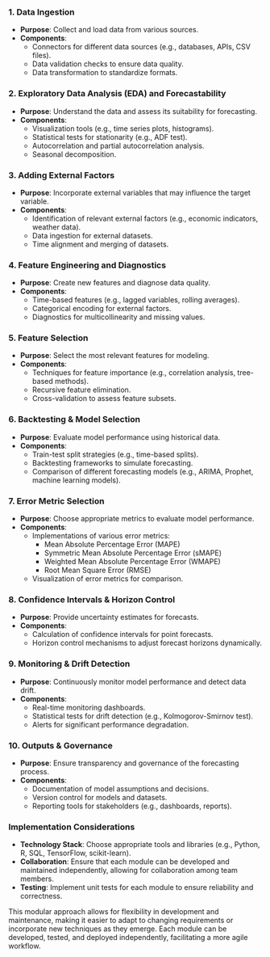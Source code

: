 ### 1. Data Ingestion
- **Purpose**: Collect and load data from various sources.
- **Components**:
  - Connectors for different data sources (e.g., databases, APIs, CSV files).
  - Data validation checks to ensure data quality.
  - Data transformation to standardize formats.

### 2. Exploratory Data Analysis (EDA) and Forecastability
- **Purpose**: Understand the data and assess its suitability for forecasting.
- **Components**:
  - Visualization tools (e.g., time series plots, histograms).
  - Statistical tests for stationarity (e.g., ADF test).
  - Autocorrelation and partial autocorrelation analysis.
  - Seasonal decomposition.

### 3. Adding External Factors
- **Purpose**: Incorporate external variables that may influence the target variable.
- **Components**:
  - Identification of relevant external factors (e.g., economic indicators, weather data).
  - Data ingestion for external datasets.
  - Time alignment and merging of datasets.

### 4. Feature Engineering and Diagnostics
- **Purpose**: Create new features and diagnose data quality.
- **Components**:
  - Time-based features (e.g., lagged variables, rolling averages).
  - Categorical encoding for external factors.
  - Diagnostics for multicollinearity and missing values.

### 5. Feature Selection
- **Purpose**: Select the most relevant features for modeling.
- **Components**:
  - Techniques for feature importance (e.g., correlation analysis, tree-based methods).
  - Recursive feature elimination.
  - Cross-validation to assess feature subsets.

### 6. Backtesting & Model Selection
- **Purpose**: Evaluate model performance using historical data.
- **Components**:
  - Train-test split strategies (e.g., time-based splits).
  - Backtesting frameworks to simulate forecasting.
  - Comparison of different forecasting models (e.g., ARIMA, Prophet, machine learning models).

### 7. Error Metric Selection
- **Purpose**: Choose appropriate metrics to evaluate model performance.
- **Components**:
  - Implementations of various error metrics:
    - Mean Absolute Percentage Error (MAPE)
    - Symmetric Mean Absolute Percentage Error (sMAPE)
    - Weighted Mean Absolute Percentage Error (WMAPE)
    - Root Mean Square Error (RMSE)
  - Visualization of error metrics for comparison.

### 8. Confidence Intervals & Horizon Control
- **Purpose**: Provide uncertainty estimates for forecasts.
- **Components**:
  - Calculation of confidence intervals for point forecasts.
  - Horizon control mechanisms to adjust forecast horizons dynamically.

### 9. Monitoring & Drift Detection
- **Purpose**: Continuously monitor model performance and detect data drift.
- **Components**:
  - Real-time monitoring dashboards.
  - Statistical tests for drift detection (e.g., Kolmogorov-Smirnov test).
  - Alerts for significant performance degradation.

### 10. Outputs & Governance
- **Purpose**: Ensure transparency and governance of the forecasting process.
- **Components**:
  - Documentation of model assumptions and decisions.
  - Version control for models and datasets.
  - Reporting tools for stakeholders (e.g., dashboards, reports).

### Implementation Considerations
- **Technology Stack**: Choose appropriate tools and libraries (e.g., Python, R, SQL, TensorFlow, scikit-learn).
- **Collaboration**: Ensure that each module can be developed and maintained independently, allowing for collaboration among team members.
- **Testing**: Implement unit tests for each module to ensure reliability and correctness.

This modular approach allows for flexibility in development and maintenance, making it easier to adapt to changing requirements or incorporate new techniques as they emerge. Each module can be developed, tested, and deployed independently, facilitating a more agile workflow.

